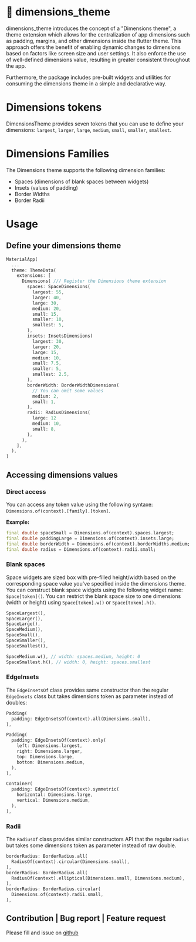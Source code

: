 # 📏 dimensions_theme
dimensions_theme introduces the concept of a "Dimensions theme", a theme extension which allows for the centralization of app dimensions such as padding, margins, and other dimensions inside the flutter theme. This approach offers the benefit of enabling dynamic changes to dimensions based on factors like screen size and user settings.
It also enforce the use of well-defined dimensions value, resulting in greater consistent throughout the app. 

Furthermore, the package includes pre-built widgets and utilities for consuming the dimensions theme in a simple and declarative way.

# Dimensions tokens
DimensionsTheme provides seven tokens that you can use to define your dimensions: `largest`, `larger`, `large`, `medium`, `small`, `smaller`, `smallest`.

# Dimensions Families
The Dimensions theme supports the following dimension families:
- Spaces (dimensions of blank spaces between widgets)
- Insets (values of padding)
- Border Widths
- Border Radii

# Usage
## Define your dimensions theme
```dart
MaterialApp(
  ...    
  theme: ThemeData(
    extensions: [
      Dimensions( /// Register the Dimensions theme extension 
        spaces: SpaceDimensions(
          largest: 55,
          larger: 40,
          large: 30,
          medium: 20,
          small: 15,
          smaller: 10,
          smallest: 5,
        ),
        insets: InsetsDimensions(
          largest: 30,
          larger: 20,
          large: 15,
          medium: 10,
          small: 7.5,
          smaller: 5,
          smallest: 2.5,
        ),
        borderWidth: BorderWidthDimensions(
          // You can omit some values
          medium: 2,
          small: 1,
        ),
        radii: RadiusDimensions(
          large: 12
          medium: 10,
          small: 8,
        ),
      ),
    ],
  ),
)
```
## Accessing dimensions values
### Direct access
You can access any token value using the following syntaxe: `Dimensions.of(context).[family].[token]`.

**Example:**
```dart
final double spaceSmall = Dimensions.of(context).spaces.largest;
final double paddingLarge = Dimensions.of(context).insets.large;
final double borderWidth = Dimensions.of(context).borderWidths.medium;
final double radius = Dimensions.of(context).radii.small;
```

### Blank spaces
Space widgets are sized box with pre-filled height/width based on the corresponding space value you've specified inside the dimensions theme.
You can construct blank space widgets using the following widget name: `Space[token]()`.
You can restrict the blank space size to one dimensions (width or height) using `Space[token].w()` or `Space[token].h()`.

```dart
SpaceLargest(),
SpaceLarger(),
SpaceLarge(),
SpaceMedium(),
SpaceSmall(),
SpaceSmaller(),
SpaceSmallest(),

SpaceMedium.w(), // width: spaces.medium, height: 0
SpaceSmallest.h(), // width: 0, height: spaces.smallest
```

### EdgeInsets
The `EdgeInsetsOf` class provides same constructor than the regular `EdgeInsets` class but takes dimensions token as parameter instead of doubles:
```dart
Padding(
  padding: EdgeInsetsOf(context).all(Dimensions.small),
),

Padding(
  padding: EdgeInsetsOf(context).only(
    left: Dimensions.largest,
    right: Dimensions.larger,
    top: Dimensions.large,
    bottom: Dimensions.medium,
  ),
),

Container(
  padding: EdgeInsetsOf(context).symmetric(
    horizontal: Dimensions.large,
    vertical: Dimensions.medium,
  ),
),
```

### Radii
The `RadiusOf` class provides similar constructors API that the regular `Radius` but takes some dimensions token as parameter instead of raw double.
```dart
borderRadius: BorderRadius.all(
  RadiusOf(context).circular(Dimensions.small),
),
borderRadius: BorderRadius.all(
  RadiusOf(context).elliptical(Dimensions.small, Dimensions.medium),
),
borderRadius: BorderRadius.circular(
  Dimensions.of(context).radii.small,
),
```


## Contribution | Bug report | Feature request
Please fill and issue on [github](https://github.com/Pierre2tm/dimensions_theme/issues)